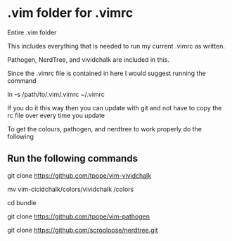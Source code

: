 .vim folder for .vimrc
====

Entire .vim folder

This includes everything that is needed to run my current .vimrc as written.

Pathogen, NerdTree, and vividchalk are included in this.

Since the .vimrc file is contained in here I would suggest running the command

ln -s /path/to/.vim/.vimrc ~/.vimrc

If you do it this way then you can update with git and not have to copy the rc file over every time you update

To get the colours, pathogen, and nerdtree to work properly do the following

Run the following commands
----------------------------
git clone https://github.com/tpope/vim-vividchalk

mv vim-cicidchalk/colors/vividchalk /colors

cd bundle

git clone https://github.com/tpope/vim-pathogen

git clone https://github.com/scrooloose/nerdtree.git
